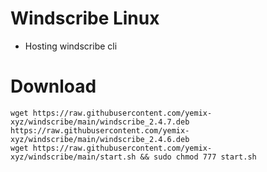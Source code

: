 # Windscribe Linux
- Hosting windscribe cli
# Download
```wget https://raw.githubusercontent.com/yemix-xyz/windscribe/main/windscribe_2.4.7.deb``` <br />
```https://raw.githubusercontent.com/yemix-xyz/windscribe/main/windscribe_2.4.6.deb``` <br />
```wget https://raw.githubusercontent.com/yemix-xyz/windscribe/main/start.sh && sudo chmod 777 start.sh``` <br />
